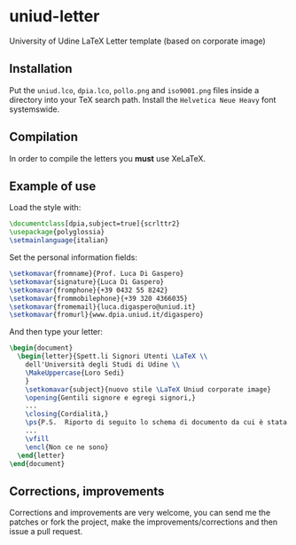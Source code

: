 # uniud-letter
University of Udine LaTeX Letter template (based on corporate image)

## Installation

Put the `uniud.lco`, `dpia.lco`, `pollo.png` and `iso9001.png` files inside a directory into your TeX search path. Install the `Helvetica Neue Heavy` font systemswide.

## Compilation

In order to compile the letters you **must** use XeLaTeX.

## Example of use

Load the style with:

```LaTeX
\documentclass[dpia,subject=true]{scrlttr2}
\usepackage{polyglossia}
\setmainlanguage{italian}
```

Set the personal information fields:

```LaTeX
\setkomavar{fromname}{Prof. Luca Di Gaspero}
\setkomavar{signature}{Luca Di Gaspero}
\setkomavar{fromphone}{+39 0432 55 8242}
\setkomavar{frommobilephone}{+39 320 4366035}
\setkomavar{fromemail}{luca.digaspero@uniud.it}
\setkomavar{fromurl}{www.dpia.uniud.it/digaspero}
```

And then type your letter:

```LaTeX
\begin{document}
  \begin{letter}{Spett.li Signori Utenti \LaTeX \\
    dell'Università degli Studi di Udine \\
    \MakeUppercase{Loro Sedi}
    }
    \setkomavar{subject}{nuovo stile \LaTeX Uniud corporate image}
    \opening{Gentili signore e egregi signori,}
    ...
    \closing{Cordialità,}
    \ps{P.S.  Riporto di seguito lo schema di documento da cui è stata ottenuta questa lettera.}
    ...
    \vfill
    \encl{Non ce ne sono}
  \end{letter}
\end{document}
```

## Corrections, improvements

Corrections and improvements are very welcome, you can send me the patches or fork the project, make the improvements/corrections and then issue a pull request.
